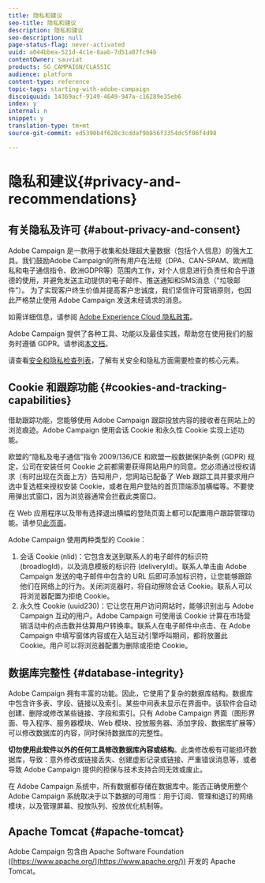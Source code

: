 ```yaml
---
title: 隐私和建议
seo-title: 隐私和建议
description: 隐私和建议
seo-description: null
page-status-flag: never-activated
uuid: a044bbea-521d-4c1e-8aab-7d51a87fc94b
contentOwner: sauviat
products: SG_CAMPAIGN/CLASSIC
audience: platform
content-type: reference
topic-tags: starting-with-adobe-campaign
discoiquuid: 14369acf-9149-4649-947a-c16289e35eb6
index: y
internal: n
snippet: y
translation-type: tm+mt
source-git-commit: ed5390b4f620c3cddaf9b856f3354dc5f06f4d98

---
```



# 隐私和建议{#privacy-and-recommendations}

## 有关隐私及许可 {#about-privacy-and-consent}

Adobe Campaign 是一款用于收集和处理超大量数据（包括个人信息）的强大工具。我们鼓励Adobe Campaign的所有用户在法规（DPA、CAN-SPAM、欧洲隐私和电子通信指令、欧洲GDPR等）范围内工作，对个人信息进行负责任和合乎道德的使用，并避免发送主动提供的电子邮件、推送通知和SMS消息（“垃圾邮件”）。 为了实现客户终生价值并提高客户忠诚度，我们坚信许可营销原则，也因此严格禁止使用 Adobe Campaign 发送未经请求的消息。

如需详细信息，请参阅 [Adobe Experience Cloud 隐私政策](https://www.adobe.com/privacy/marketing-cloud.html)。

Adobe Campaign 提供了各种工具、功能以及最佳实践，帮助您在使用我们的服务时遵循 GDPR。请参阅[本文档](https://docs.campaign.adobe.com/doc/AC/getting_started/EN/ACC_GDPR.html)。

请查看[安全和隐私检查列表](https://docs.campaign.adobe.com/doc/AC/getting_started/EN/security.html)，了解有关安全和隐私方面需要检查的核心元素。

## Cookie 和跟踪功能 {#cookies-and-tracking-capabilities}

借助跟踪功能，您能够使用 Adobe Campaign 跟踪投放内容的接收者在网站上的浏览痕迹。Adobe Campaign 使用会话 Cookie 和永久性 Cookie 实现上述功能。

欧盟的“隐私及电子通信”指令 2009/136/CE 和欧盟一般数据保护条例 (GDPR) 规定，公司在安装任何 Cookie 之前都需要获得网站用户的同意。您必须通过授权请求（有时出现在页面上方）告知用户，您网站已配备了 Web 跟踪工具并要求用户选中复选框来授权安装 Cookie，或者在用户登陆的首页顶端添加横幅等。不要使用弹出式窗口，因为浏览器通常会拦截此类窗口。

在 Web 应用程序以及带有选择退出横幅的登陆页面上都可以配置用户跟踪管理功能。请参见[此页面](../../web/using/web-application-tracking-opt-out.md)。

Adobe Campaign 使用两种类型的 Cookie：

1. 会话 Cookie (nlid)：它包含发送到联系人的电子邮件的标识符 (broadlogId)，以及消息模板的标识符 (deliveryId)。联系人单击由 Adobe Campaign 发送的电子邮件中包含的 URL 后即可添加标识符，让您能够跟踪他们在网络上的行为。关闭浏览器时，将自动擦除会话 Cookie。联系人可以将浏览器配置为拒绝 Cookie。
1. 永久性 Cookie (uuid230)：它让您在用户访问网站时，能够识别出与 Adobe Campaign 互动的用户。Adobe Campaign 可使用该 Cookie 计算在市场营销活动中的点击数并估算用户转换率。联系人在电子邮件中点击、在 Adobe Campaign 中填写窗体内容或在入站互动引擎呼叫期间，都将放置此 Cookie。用户可以将浏览器配置为删除或拒绝 Cookie。

## 数据库完整性 {#database-integrity}

Adobe Campaign 拥有丰富的功能。因此，它使用了复杂的数据库结构。数据库中包含许多表、字段、链接以及索引。某些中间表未显示在界面中。该软件会自动创建、删除或修改某些链接、字段和索引。只有 Adobe Campaign 界面（图形界面、导入程序、服务器模块、Web 模块、投放服务器、添加字段、数据库扩展等）可以修改数据库的内容，同时保持数据库的完整性。

**切勿使用此软件以外的任何工具修改数据库內容或结构**。此类修改极有可能损坏数据库，导致：意外修改或链接丢失、创建虚影记录或链接、严重错误消息等，或者导致 Adobe Campaign 提供的担保与技术支持合同无效或废止。

在 Adobe Campaign 系统中，所有数据都存储在数据库中。能否正确使用整个 Adobe Campaign 系统取决于以下数据的可用性：用于订阅、管理和退订的网络模块，以及管理屏幕、投放队列、投放优化机制等。

## Apache Tomcat {#apache-tomcat}

Adobe Campaign 包含由 Apache Software Foundation ([https://www.apache.org/](https://www.apache.org/)) 开发的 Apache Tomcat。
